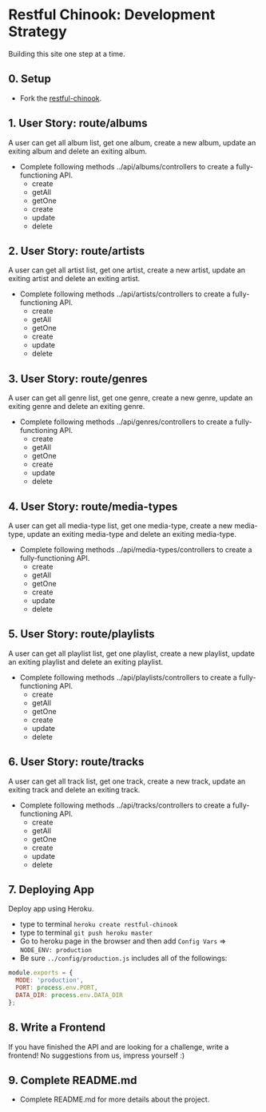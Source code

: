 #  Restful Chinook: Development Strategy

Building this site one step at a time.

## 0. Setup

* Fork the [restful-chinook](https://github.com/HackYourFutureBelgium/restful-chinook).

## 1. User Story: route/albums

A user can get all album list, get one album, create a new album, update an exiting album and delete an exiting album.

* Complete following methods ../api/albums/controllers to create a fully-functioning API.
  * create 
  * getAll
  * getOne
  * create
  * update
  * delete

## 2. User Story: route/artists

A user can get all artist list, get one artist, create a new artist, update an exiting artist and delete an exiting artist.

* Complete following methods ../api/artists/controllers to create a fully-functioning API.
  * create 
  * getAll
  * getOne
  * create
  * update
  * delete

## 3. User Story: route/genres

A user can get all genre list, get one genre, create a new genre, update an exiting genre and delete an exiting genre.

* Complete following methods ../api/genres/controllers to create a fully-functioning API.
  * create 
  * getAll
  * getOne
  * create
  * update
  * delete

## 4. User Story: route/media-types

A user can get all media-type list, get one media-type, create a new media-type, update an exiting media-type and delete an exiting media-type.

* Complete following methods ../api/media-types/controllers to create a fully-functioning API.
  * create 
  * getAll
  * getOne
  * create
  * update
  * delete

## 5. User Story: route/playlists

A user can get all playlist list, get one playlist, create a new playlist, update an exiting playlist and delete an exiting playlist.

* Complete following methods ../api/playlists/controllers to create a fully-functioning API.
  * create 
  * getAll
  * getOne
  * create
  * update
  * delete

## 6. User Story: route/tracks

A user can get all track list, get one track, create a new track, update an exiting track and delete an exiting track.

* Complete following methods ../api/tracks/controllers to create a fully-functioning API.
  * create 
  * getAll
  * getOne
  * create
  * update
  * delete

## 7. Deploying App

Deploy app using Heroku.

* type to terminal `heroku create restful-chinook`
* type to terminal `git push heroku master`
* Go to heroku page in the browser and then add `Config Vars` => `NODE_ENV: production`
* Be sure `../config/production.js` includes all of the followings:
```javascript
module.exports = {
  MODE: 'production',
  PORT: process.env.PORT,
  DATA_DIR: process.env.DATA_DIR
};
```

## 8. Write a Frontend

If you have finished the API and are looking for a challenge, write a frontend!  No suggestions from us, impress yourself :)

## 9. Complete README.md

* Complete README.md for more details about the project.